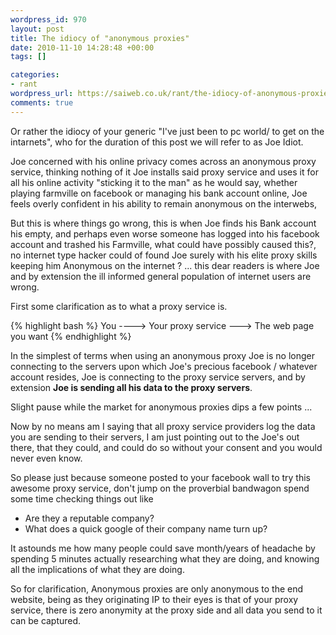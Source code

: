 ```yaml
--- 
wordpress_id: 970
layout: post
title: The idiocy of "anonymous proxies"
date: 2010-11-10 14:28:48 +00:00
tags: []

categories: 
- rant
wordpress_url: https://saiweb.co.uk/rant/the-idiocy-of-anonymous-proxies
comments: true
---
```

Or rather the idiocy of your generic "I've just been to pc world/<some other computer retailer> to get on the intarnets", who for the duration of this post we will refer to as Joe Idiot.

Joe concerned with his online privacy comes across an anonymous proxy service, thinking nothing of it Joe installs said proxy service and uses it for all his online activity "sticking it to the man" as he would say, whether playing farmville on facebook or managing his bank account online, Joe feels overly confident in his ability to remain anonymous on the interwebs,

But this is where things go wrong, this is when Joe finds his Bank account his empty, and perhaps even worse someone has logged into his facebook account and trashed his Farmville, what could have possibly caused this?, no internet type hacker could of found Joe surely with his elite proxy skills keeping him Anonymous on the internet ? ... this dear readers is where Joe and by extension the ill informed general population of internet users are wrong.

First some clarification as to what a proxy service is.

{% highlight bash %}
You ----> Your proxy service ---> The web page you want
{% endhighlight %}

In the simplest of terms when using an anonymous proxy Joe is no longer connecting to the servers upon which Joe's precious facebook / whatever account resides, Joe is connecting to the proxy service servers, and by extension <strong>Joe is sending all his data to the proxy servers</strong>.

Slight pause while the market for anonymous proxies dips a few points ...

Now by no means am I saying that all proxy service providers log the data you are sending to their servers, I am just pointing out to the Joe's out there, that they could, and could do so without your consent and you would never even know.

So please just because someone posted to your facebook wall to try this awesome proxy service, don't jump on the proverbial bandwagon spend some time checking things out like

<ul>
	<li>Are they a reputable company?</li>
	<li>What does a quick google of their company name turn up?</li>
</ul>

It astounds me how many people could save month/years of headache by spending 5 minutes actually researching what they are doing, and knowing all the implications of what they are doing.

So for clarification, Anonymous proxies are only anonymous to the end website, being as they originating IP to their eyes is that of your proxy service, there is zero anonymity at the proxy side and all data you send to it can be captured.

